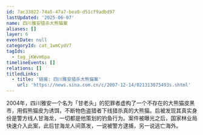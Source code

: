 ```yaml
---
id: 7ac33822-74a5-47a7-bea0-d51cf9adbd97
lastUpdated: '2025-06-07'
name: 四川雅安猎杀大熊猫案
aliases: []
layer: 6
eventDate: null
categoryId: cat_1wmCydV7
tagIds:
  - tag_jKWvm6pa
timelineEvents: []
relations: []
titledLinks:
  - title: '链接: 四川雅安猎杀大熊猫案'
    url: 'https://news.sina.com.cn/c/2007-12-14/021313075493s.shtml'
---
```

2004年，四川雅安一个名为「甘老头」的犯罪者虚构了一个不存在的大熊猫皮黑市，用假熊猫皮为诱饵，不断物色盗猎者下线猎杀真的大熊猫。后被发现其真实身份是警方线人甘海龙，一切都是他策划的钓鱼行为。案件被曝光之后，国家林业局快速介入此案，此后甘海龙人间蒸发，一说被警方逮捕，另一说逃亡海外。
